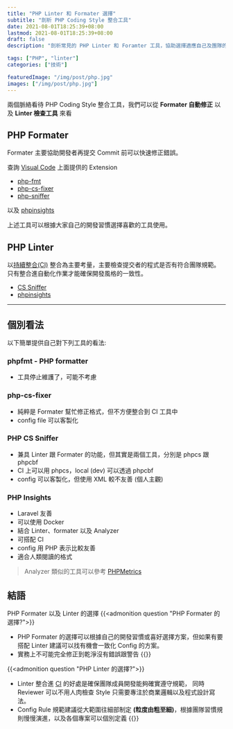 ```yaml
---
title: "PHP Linter 和 Formater 選擇"
subtitle: "剖析 PHP Coding Style 整合工具"
date: 2021-08-01T18:25:39+08:00
lastmod: 2021-08-01T18:25:39+08:00
draft: false
description: "剖析常見的 PHP Linter 和 Foramter 工具，協助選擇適應自己及團隊的開發工具。"

tags: ["PHP", "linter"]
categories: ["技術"]

featuredImage: "/img/post/php.jpg"
images: ["/img/post/php.jpg"]
---
```


兩個脈絡看待 PHP Coding Style 整合工具，我們可以從 **Formater 自動修正** 以及 **Linter 檢查工具** 來看
<!--more-->

## PHP Formater
Formater 主要協助開發者再提交 Commit 前可以快速修正錯誤。

查詢 [Visual Code](https://code.visualstudio.com/) 上面提供的 Extension
- [php-fmt](https://marketplace.visualstudio.com/items?itemName=kokororin.vscode-phpfmt)
- [php-cs-fixer](https://marketplace.visualstudio.com/items?itemName=junstyle.php-cs-fixer)
- [php-sniffer](https://marketplace.visualstudio.com/items?itemName=wongjn.php-sniffer)

以及 [phpinsights](https://phpinsights.com/)

上述工具可以根據大家自己的開發習慣選擇喜歡的工具使用。

## PHP Linter
以[持續整合(CI)](https://zh.wikipedia.org/wiki/%E6%8C%81%E7%BA%8C%E6%95%B4%E5%90%88) 整合為主要考量，主要檢查提交者的程式是否有符合團隊規範。只有整合進自動化作業才能確保開發風格的一致性。
- [CS Sniffer](https://github.com/squizlabs/PHP_CodeSniffer)
- [phpinsights](https://phpinsights.com/)

----

## 個別看法
以下簡單提供自己對下列工具的看法:
### phpfmt - PHP formatter
- 工具停止維護了，可能不考慮

### php-cs-fixer
- 純粹是 Formater 幫忙修正格式，但不方便整合到 CI 工具中
- config file 可以客製化

### PHP CS Sniffer
- 兼具 Linter 跟 Formater 的功能，但其實是兩個工具，分別是 phpcs 跟 phpcbf
- CI 上可以用 phpcs，local (dev) 可以透過 phpcbf 
- config 可以客製化，但使用 XML 較不友善 (個人主觀)


### PHP Insights
- Laravel 友善
- 可以使用 Docker
- 結合 Linter、formater 以及 Analyzer
- 可搭配 CI
- config 用 PHP 表示比較友善
- 適合人類閱讀的格式

> Analyzer 類似的工具可以參考 [PHPMetrics](https://phpmetrics.org/)


## 結語
PHP Formater 以及 Linter 的選擇
{{<admonition question "PHP Formater 的選擇?">}}
- PHP Formater 的選擇可以根據自己的開發習慣或喜好選擇方案，但如果有要搭配 Linter 建議可以找有機會一致化 Config 的方案。
- 實務上不可能完全修正到乾淨沒有錯誤跟警告
{{</admonition>}}

{{<admonition question "PHP Linter 的選擇?">}}
- Linter 整合進 [CI](https://zh.wikipedia.org/wiki/%E6%8C%81%E7%BA%8C%E6%95%B4%E5%90%88) 的好處是確保團隊成員開發能夠確實遵守規範，
同時 Reviewer 可以不用人肉檢查 Style 只需要專注於商業邏輯以及程式設計寫法。
- Config Rule 規範建議從大範圍往細部制定 **(粒度由粗至細)**，根據團隊習慣規則慢慢演進，以及各個專案可以個別定義
{{</admonition>}}